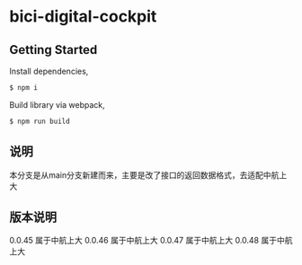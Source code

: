 # bici-digital-cockpit

## Getting Started

Install dependencies,

```bash
$ npm i
```

Build library via webpack,

```bash
$ npm run build
```
## 说明
本分支是从main分支新建而来，主要是改了接口的返回数据格式，去适配中航上大

## 版本说明
0.0.45 属于中航上大
0.0.46 属于中航上大
0.0.47 属于中航上大
0.0.48 属于中航上大
